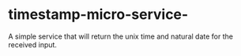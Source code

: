 # timestamp-micro-service-
A simple service that will return the unix time and natural date for the received input.
